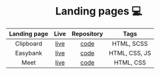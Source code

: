 <h1 align="center">Landing pages 💻</h1>

<center>

| Landing page | Live  | Repository  | Tags | 
| :-----: | :-: | :-: | :--: | 
| Clipboard | [live](https://clipboard-kzaleskaa.netlify.app/) | [code](https://github.com/kzaleskaa/landing-page-examples/tree/main/clipboard-landing-page) | HTML, SCSS|
| Easybank | [live](https://easybank-kzaleskaa.netlify.app/) | [code](https://github.com/kzaleskaa/landing-page-examples/tree/main/easybank-landing-page) | HTML, CSS, JS|
| Meet | [live](https://github.com/kzaleskaa/landing-page-examples/tree/main/meet-landing-page) | [code]("https://github.com/kzaleskaa/landing-page-examples/tree/main/meet-landing-page") | HTML, CSS|

</center>


